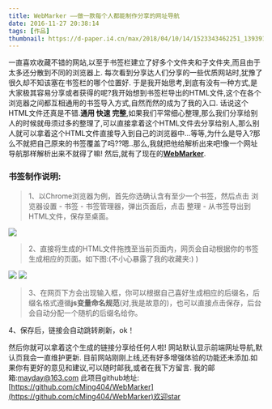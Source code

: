 ```yaml
---
title: WebMarker ——做一款每个人都能制作分享的网址导航
date: 2016-11-27 20:38:14
tags: [作品]
thumbnail: https://d-paper.i4.cn/max/2018/04/10/14/1523343462251_139391.jpeg
---
```


一直喜欢收藏不错的网站,以至于书签栏建立了好多个文件夹和子文件夹,而且由于太多还分散到不同的浏览器上.
每次看到分享达人们分享的一些优质网站时,犹豫了很久却不知该塞在书签栏的哪个位置好.
于是我开始思考,到底有没有一种方式,是大家极其容易分享或者获得的呢?我开始想到书签栏导出的HTML文件,这个在各个浏览器之间都互相通用的书签导入方式,自然而然的成为了我的入口.
话说这个HTML文件还真是不错.**通用 快速 完整**,如果我们平常细心整理,那么我们分享给别人的时候就毋须过多的整理了,可以直接拿着这个HTML文件去分享给别人,那么别人就可以拿着这个HTML文件直接导入到自己的浏览器中...等等,为什么是导入?那么不就把自己原来的书签覆盖了吗??嗯..那么,我就把他给解析出来吧!像一个网址导航那样解析出来不就得了嘛!
然后,就有了现在的[**WebMarker**](http://webmarker.inmybgm.com).

### 书签制作说明:

>1、以Chrome浏览器为例，首先你选确认含有至少一个书签，然后点击 浏览器设置 - 书签 - 书签管理器，弹出页面后，点击 整理 - 从书签导出到HTML文件，保存至桌面。

![](/images/webmarker1.jpg)

>2、直接将生成的HTML文件拖拽至当前页面内，网页会自动根据你的书签生成相应的页面。如下图:(不小心暴露了我的收藏夹:) )

![](/images/webmarker2.jpg)
![](/images/webmarker3.jpg)

>3、在网页下方会出现输入框，你可以根据自己喜好生成相应的后缀名，后缀名格式遵循**js变量命名规范**(对,我是故意的)，也可以直接点击保存，后台会自动分配一个随机的后缀名给你。	

4、保存后，链接会自动跳转刷新，ok！

然后你就可以拿着这个生成的链接分享给任何人啦!
网站默认显示前端网址导航,默认页我会一直维护更新.
目前网站刚刚上线,还有好多增强体验的功能还未添加.如果你有更好的意见和建议,可以随时邮我,或者在我下方留言.
我的邮箱:mayday@163.com
此项目github地址:[https://github.com/cMing404/WebMarker](https://github.com/cMing404/WebMarker)欢迎star